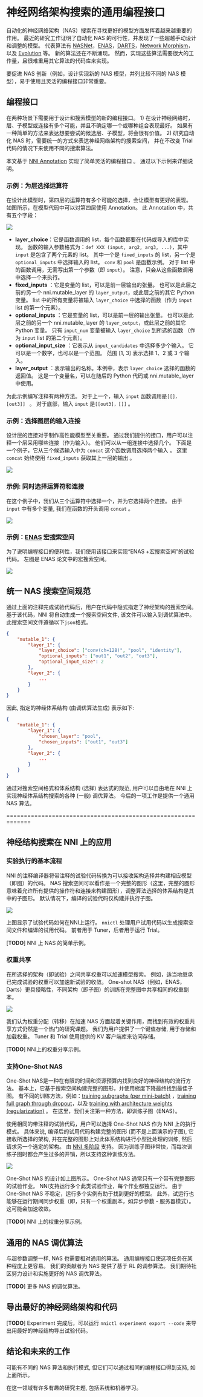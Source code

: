 # 神经网络架构搜索的通用编程接口

自动化的神经网络架构（NAS）搜索在寻找更好的模型方面发挥着越来越重要的作用。 最近的研究工作证明了自动化 NAS 的可行性，并发现了一些超越手动设计和调整的模型。 代表算法有 [NASNet](https://arxiv.org/abs/1707.07012)，[ENAS](https://arxiv.org/abs/1802.03268)，[DARTS](https://arxiv.org/abs/1806.09055)，[Network Morphism](https://arxiv.org/abs/1806.10282)，以及 [Evolution](https://arxiv.org/abs/1703.01041) 等。 新的算法还在不断涌现。 然而，实现这些算法需要很大的工作量，且很难重用其它算法的代码库来实现。

要促进 NAS 创新（例如，设计实现新的 NAS 模型，并列比较不同的 NAS 模型），易于使用且灵活的编程接口非常重要。

## 编程接口

在两种场景下需要用于设计和搜索模型的新的编程接口。 1) 在设计神经网络时，层、子模型或连接有多个可能，并且不确定哪一个或哪种组合表现最好。 如果有一种简单的方法来表达想要尝试的候选层、子模型，将会很有价值。 2) 研究自动化 NAS 时，需要统一的方式来表达神经网络架构的搜索空间， 并在不改变 Trial 代码的情况下来使用不同的搜索算法。

本文基于 [NNI Annotation](./AnnotationSpec.md) 实现了简单灵活的编程接口 。 通过以下示例来详细说明。

### 示例：为层选择运算符

在设计此模型时，第四层的运算符有多个可能的选择，会让模型有更好的表现。 如图所示，在模型代码中可以对第四层使用 Annotation。 此 Annotation 中，共有五个字段：

![](../img/example_layerchoice.png)

* **layer_choice**：它是函数调用的 list，每个函数都要在代码或导入的库中实现。 函数的输入参数格式为：`def XXX (input, arg2, arg3, ...)`，其中 `input` 是包含了两个元素的 list。 其中一个是 `fixed_inputs` 的 list，另一个是 `optional_inputs` 中选择输入的 list。 `conv` 和 `pool` 是函数示例。 对于 list 中的函数调用，无需写出第一个参数（即 `input`）。 注意，只会从这些函数调用中选择一个来执行。
* **fixed_inputs** ：它是变量的 list，可以是前一层输出的张量。 也可以是此层之前的另一个 nni.mutable_layer 的 `layer_output`，或此层之前的其它 Python 变量。 list 中的所有变量将被输入 `layer_choice` 中选择的函数（作为 `input` list 的第一个元素）。
* **optional_inputs** ：它是变量的 list，可以是前一层的输出张量。 也可以是此层之前的另一个 nni.mutable_layer 的 `layer_output`，或此层之前的其它 Python 变量。 只有 `input_num` 变量被输入 `layer_choice` 到所选的函数 （作为 `input` list 的第二个元素）。
* **optional_input_size** ：它表示从 `input_candidates` 中选择多少个输入。 它可以是一个数字，也可以是一个范围。 范围 [1, 3] 表示选择 1、2 或 3 个输入。
* **layer_output** ：表示输出的名称。本例中，表示 `layer_choice` 选择的函数的返回值。 这是一个变量名，可以在随后的 Python 代码或 nni.mutable_layer 中使用。

为此示例编写注释有两种方法。 对于上一个，输入 `input` 函数调用是`[[]，[out3]] ` 。 对于底部，输入 `input` 是`[[out3]，[]]` 。

### 示例：选择图层的输入连接

设计层的连接对于制作高性能模型至关重要。 通过我们提供的接口，用户可以注释一个层采用哪些连接（作为输入）。 他们可以从一组连接中选择几个。 下面是一个例子，它从三个候选输入中为 `concat` 这个函数调用选择两个输入 。 这里 `concat` 始终使用 `fixed_inputs` 获取其上一层的输出 。

![](../img/example_connectchoice.png)

### 示例: 同时选择运算符和连接

在这个例子中，我们从三个运算符中选择一个，并为它选择两个连接。 由于 `input` 中有多个变量, 我们在函数的开头调用 `concat` 。

![](../img/example_combined.png)

### 示例：[ENAS](https://arxiv.org/abs/1802.03268) 宏搜索空间

为了说明编程接口的便利性，我们使用该接口来实现“ENAS +宏搜索空间”的试验代码。 左图是 ENAS 论文中的宏搜索空间。

![](../img/example_enas.png)

## 统一 NAS 搜索空间规范

通过上面的注释完成试验代码后，用户在代码中隐式指定了神经架构的搜索空间。 基于该代码，NNI 将自动生成一个搜索空间文件, 该文件可以输入到调优算法中。 此搜索空间文件遵循以下` json `格式。

```json
{
    "mutable_1": {
        "layer_1": {
            "layer_choice": ["conv(ch=128)", "pool", "identity"],
            "optional_inputs": ["out1", "out2", "out3"],
            "optional_input_size": 2
        },
        "layer_2": {
            ...
        }
    }
}
```

因此, 指定的神经体系结构 (由调优算法生成) 表示如下:

```json
{
    "mutable_1": {
        "layer_1": {
            "chosen_layer": "pool",
            "chosen_inputs": ["out1", "out3"]
        },
        "layer_2": {
            ...
        }
    }
}
```

通过对搜索空间格式和体系结构 (选择) 表达式的规范, 用户可以自由地在 NNI 上实现神经体系结构搜索的各种 (一般) 调优算法。 今后的一项工作是提供一个通用 NAS 算法。

=============================================================

## 神经结构搜索在 NNI 上的应用

### 实验执行的基本流程

NNI 的注释编译器将带注释的试验代码转换为可以接收架构选择并构建相应模型（即图）的代码。 NAS 搜索空间可以看作是一个完整的图形（这里，完整的图形意味着允许所有提供的操作符和连接来构建图形），调整算法选择的体系结构是其中的子图形。 默认情况下，编译的试验代码仅构建并执行子图。

![](../img/nas_on_nni.png)

上图显示了试验代码如何在NNI上运行。 `nnictl` 处理用户试用代码以生成搜索空间文件和编译的试用代码。 前者用于 Tuner，后者用于运行 Trial。

[**TODO**] NNI 上 NAS 的简单示例。

### 权重共享

在所选择的架构（即试验）之间共享权重可以加速模型搜索。 例如，适当地继承已完成试验的权重可以加速新试验的收敛。 One-shot NAS（例如，ENAS，Darts）更具侵略性，不同架构（即子图）的训练在完整图中共享相同的权重副本。

![](../img/nas_weight_share.png)

我们认为权重分配（转移）在加速 NAS 方面起着关键作用，而找到有效的权重共享方式仍然是一个热门的研究课题。 我们为用户提供了一个键值存储, 用于存储和加载权重。 Tuner 和 Trial 使用提供的 KV 客户端库来访问存储。

[**TODO**] NNI上的权重分享示例。

### 支持One-Shot NAS

One-Shot NAS是一种在有限的时间和资源预算内找到良好的神经结构的流行方法。 基本上，它基于搜索空间构建完整的图形，并使用梯度下降最终找到最佳子图。 有不同的训练方法，例如：[training subgraphs (per mini-batch)](https://arxiv.org/abs/1802.03268) ，[training full graph through dropout](http://proceedings.mlr.press/v80/bender18a/bender18a.pdf)，以及 [training with architecture weights (regularization)](https://arxiv.org/abs/1806.09055) 。 在这里，我们关注第一种方法，即训练子图（ENAS）。

使用相同的带注释的试验代码，用户可以选择 One-Shot NAS 作为 NNI 上的执行模式。 具体来说, 编译后的试用代码构建完整的图形 (而不是上面演示的子图), 它接收所选择的架构, 并在完整的图形上对此体系结构进行小型批处理的训练, 然后请求另一个选定的架构。 由 [NNI 多阶段](./multiPhase.md) 支持。 因为训练子图非常快，而每次训练子图时都会产生过多的开销，所以支持这种训练方法。

![](../img/one-shot_training.png)

One-Shot NAS 的设计如上图所示。 One-Shot NAS 通常只有一个带有完整图形的试验作业。 NNI支持运行多个此类试验作业，每个作业都独立运行。 由于 One-Shot NAS 不稳定，运行多个实例有助于找到更好的模型。 此外，试运行也能够在运行期间同步权重（即，只有一个权重副本，如异步参数 - 服务器模式）。 这可能会加速收敛。

[**TODO**] NNI 上的权重分享示例。

## 通用的 NAS 调优算法

与超参数调整一样, NAS 也需要相对通用的算法。 通用编程接口使这项任务在某种程度上更容易。 我们的贡献者为 NAS 提供了基于 RL 的调参算法。 我们期待社区努力设计和实施更好的 NAS 调优算法。

[**TODO**] 更多 NAS 的调优算法。

## 导出最好的神经网络架构和代码

[**TODO**] Experiment 完成后，可以运行 `nnictl experiment export --code` 来导出用最好的神经结构导出试验代码。

## 结论和未来的工作

可能有不同的 NAS 算法和执行模式, 但它们可以通过相同的编程接口得到支持, 如上面所示。

在这一领域有许多有趣的研究主题, 包括系统和机器学习。